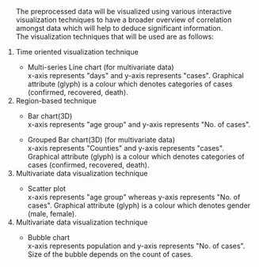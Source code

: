 <ol>

The preprocessed data will be visualized using various interactive visualization techniques to have a broader overview of correlation amongst data which will help to deduce significant information.<br />
The visualization techniques that will be used are as follows:<br />
<li> Time oriented visualization technique</li> 

<ul><li>Multi-series Line chart (for multivariate data)</li>
 x-axis represents "days" and y-axis represents "cases". Graphical attribute (glyph) is a colour which denotes categories of cases (confirmed, recovered, death).</ul>


<li> Region-based technique</li>

<ul><li>Bar chart(3D)</li>
x-axis represents "age group" and y-axis represents "No. of cases".</ul>

<ul><li>Grouped Bar chart(3D) (for multivariate data)</li>
 x-axis represents "Counties" and y-axis represents "cases". Graphical attribute (glyph) is a colour which denotes categories of cases (confirmed, recovered, death).</ul>


<li> Multivariate data visualization technique</li>

<ul><li>Scatter plot</li>
 x-axis represents "age group" whereas y-axis represents "No. of cases".  Graphical attribute (glyph) is a colour which denotes gender (male, female).</ul>

<li> Multivariate data visualization technique</li>

<ul><li>Bubble chart</li>
 x-axis represents population and y-axis represents "No. of cases". Size of the bubble depends on the count of cases.</ul></ol>
